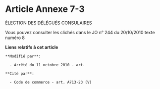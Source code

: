 # Article Annexe 7-3

ÉLECTION DES DÉLÉGUÉS CONSULAIRES

Vous pouvez consulter les clichés dans le JO n° 244 du 20/10/2010 texte numéro 8

**Liens relatifs à cet article**

	**Modifié par**:

	  - Arrêté du 11 octobre 2010 - art.

	**Cité par**:

	  - Code de commerce - art. A713-23 (V)
